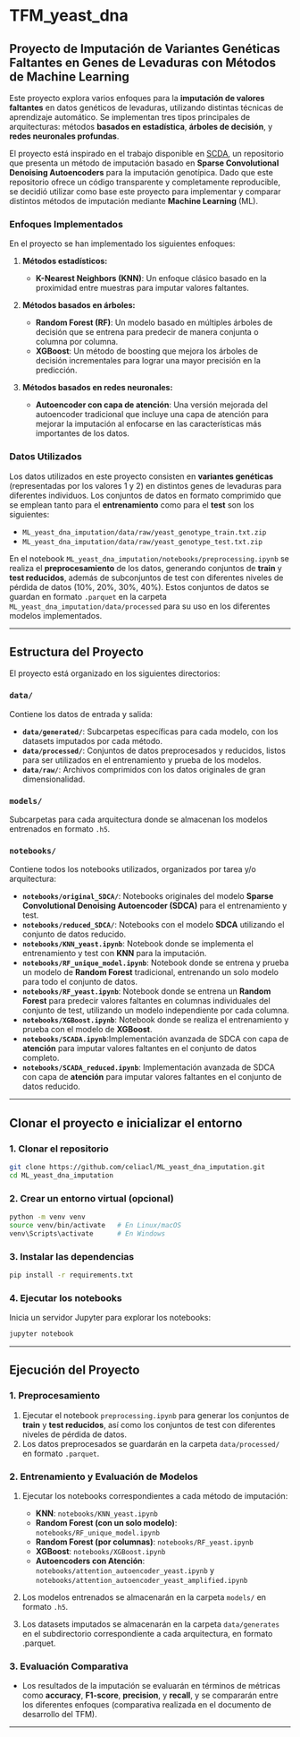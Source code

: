 # TFM_yeast_dna
## Proyecto de Imputación de Variantes Genéticas Faltantes en Genes de Levaduras con Métodos de Machine Learning

Este proyecto explora varios enfoques para la **imputación de valores faltantes** en datos genéticos de levaduras, utilizando distintas técnicas de aprendizaje automático. Se implementan tres tipos principales de arquitecturas: métodos **basados en estadística**, **árboles de decisión**, y **redes neuronales profundas**.

El proyecto está inspirado en el trabajo disponible en [SCDA](https://github.com/work-hard-play-harder/SCDA), un repositorio que presenta un método de imputación basado en **Sparse Convolutional Denoising Autoencoders** para la imputación genotípica. Dado que este repositorio ofrece un código transparente y completamente reproducible, se decidió utilizar como base este proyecto para implementar y comparar distintos métodos de imputación mediante **Machine Learning** (ML).

### Enfoques Implementados

En el proyecto se han implementado los siguientes enfoques:

1. **Métodos estadísticos:**
   - **K-Nearest Neighbors (KNN)**: Un enfoque clásico basado en la proximidad entre muestras para imputar valores faltantes.

2. **Métodos basados en árboles:**
   - **Random Forest (RF)**: Un modelo basado en múltiples árboles de decisión que se entrena para predecir de manera conjunta o columna por columna.
   - **XGBoost**: Un método de boosting que mejora los árboles de decisión incrementales para lograr una mayor precisión en la predicción.

3. **Métodos basados en redes neuronales:**
   - **Autoencoder con capa de atención**: Una versión mejorada del autoencoder tradicional que incluye una capa de atención para mejorar la imputación al enfocarse en las características más importantes de los datos.

### Datos Utilizados

Los datos utilizados en este proyecto consisten en **variantes genéticas** (representadas por los valores 1 y 2) en distintos genes de levaduras para diferentes individuos. Los conjuntos de datos en formato comprimido que se emplean tanto para el **entrenamiento** como para el **test** son los siguientes:

- `ML_yeast_dna_imputation/data/raw/yeast_genotype_train.txt.zip`
- `ML_yeast_dna_imputation/data/raw/yeast_genotype_test.txt.zip`

En el notebook `ML_yeast_dna_imputation/notebooks/preprocessing.ipynb` se realiza el **preprocesamiento** de los datos, generando conjuntos de **train** y **test reducidos**, además de subconjuntos de test con diferentes niveles de pérdida de datos (10%, 20%, 30%, 40%). Estos conjuntos de datos se guardan en formato `.parquet` en la carpeta `ML_yeast_dna_imputation/data/processed` para su uso en los diferentes modelos implementados.

---

## Estructura del Proyecto

El proyecto está organizado en los siguientes directorios:

### **`data/`** 
Contiene los datos de entrada y salida:

- **`data/generated/`**: Subcarpetas específicas para cada modelo, con los datasets imputados por cada método.
- **`data/processed/`**: Conjuntos de datos preprocesados y reducidos, listos para ser utilizados en el entrenamiento y prueba de los modelos.
- **`data/raw/`**: Archivos comprimidos con los datos originales de gran dimensionalidad.

### **`models/`** 
Subcarpetas para cada arquitectura donde se almacenan los modelos entrenados en formato `.h5`.

### **`notebooks/`** 
Contiene todos los notebooks utilizados, organizados por tarea y/o arquitectura:

- **`notebooks/original_SDCA/`**: Notebooks originales del modelo **Sparse Convolutional Denoising Autoencoder (SDCA)** para el entrenamiento y test.
- **`notebooks/reduced_SDCA/`**: Notebooks con el modelo **SDCA** utilizando el conjunto de datos reducido.
- **`notebooks/KNN_yeast.ipynb`**: Notebook donde se implementa el entrenamiento y test con **KNN** para la imputación.
- **`notebooks/RF_unique_model.ipynb`**: Notebook donde se entrena y prueba un modelo de **Random Forest** tradicional, entrenando un solo modelo para todo el conjunto de datos.
- **`notebooks/RF_yeast.ipynb`**: Notebook donde se entrena un **Random Forest** para predecir valores faltantes en columnas individuales del conjunto de test, utilizando un modelo independiente por cada columna.
- **`notebooks/XGBoost.ipynb`**: Notebook donde se realiza el entrenamiento y prueba con el modelo de **XGBoost**.
- **`notebooks/SCADA.ipynb`**:Implementación avanzada de SDCA con capa de **atención** para imputar valores faltantes en el conjunto de datos completo.
- **`notebooks/SCADA_reduced.ipynb`**: Implementación avanzada de SDCA con capa de **atención** para imputar valores faltantes en el conjunto de datos reducido.

---
## Clonar el proyecto e inicializar el entorno
### 1. Clonar el repositorio
```bash
git clone https://github.com/celiacl/ML_yeast_dna_imputation.git
cd ML_yeast_dna_imputation
```

### 2. Crear un entorno virtual (opcional)
```bash
python -m venv venv
source venv/bin/activate   # En Linux/macOS
venv\Scripts\activate      # En Windows
```

### 3. Instalar las dependencias
```bash
pip install -r requirements.txt
```

### 4. Ejecutar los notebooks
Inicia un servidor Jupyter para explorar los notebooks:
```bash
jupyter notebook
```
---

## Ejecución del Proyecto

### 1. Preprocesamiento
1. Ejecutar el notebook `preprocessing.ipynb` para generar los conjuntos de **train** y **test reducidos**, así como los conjuntos de test con diferentes niveles de pérdida de datos.
2. Los datos preprocesados se guardarán en la carpeta `data/processed/` en formato `.parquet`.

### 2. Entrenamiento y Evaluación de Modelos
1. Ejecutar los notebooks correspondientes a cada método de imputación:
   - **KNN**: `notebooks/KNN_yeast.ipynb`
   - **Random Forest (con un solo modelo)**: `notebooks/RF_unique_model.ipynb`
   - **Random Forest (por columnas)**: `notebooks/RF_yeast.ipynb`
   - **XGBoost**: `notebooks/XGBoost.ipynb`
   - **Autoencoders con Atención**: `notebooks/attention_autoencoder_yeast.ipynb` y `notebooks/attention_autoencoder_yeast_amplified.ipynb`
   
2. Los modelos entrenados se almacenarán en la carpeta `models/` en formato `.h5`.
2. Los datasets imputados se almacenarán en la carpeta `data/generates` en el subdirectorio correspondiente a cada arquitectura, en formato .parquet.

### 3. Evaluación Comparativa
- Los resultados de la imputación se evaluarán en términos de métricas como **accuracy**, **F1-score**, **precision**, y **recall**, y se compararán entre los diferentes enfoques (comparativa realizada en el documento de desarrollo del TFM).

---





